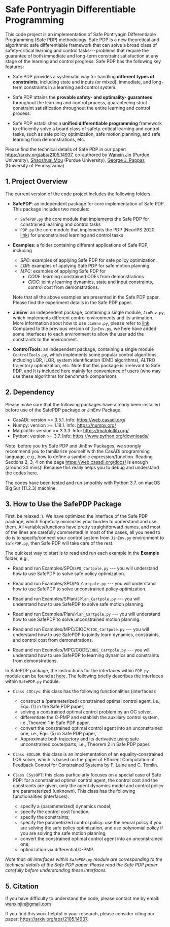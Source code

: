 # Safe Pontryagin Differentiable Programming

This code project is an implementation of Safe Pontryagin Differentiable Programming (Safe PDP) methodology. Safe PDP is
a new theoretical and algorithmic safe differentiable framework that can solve a broad class of safety-critical
learning and control tasks---problems that require the guarantee of both immediate and long-term constraint satisfaction
at any stage of the learning and control progress. Safe PDP has the following key features:

- Safe PDP provides a systematic way for handling __different types of constraints__, including state and inputs (or
  mixed), immediate, and long-term constraints in a  learning and control system.

- Safe PDP attains the __provable safety- and optimality- guarantees__ throughout the learning and control process,
  guaranteeing strict constraint satisification throughout the entire learning and control process.

- Safe PDP establishes a __unified differentiable programming__ framework to efficiently solve a board class of
  safety-critical learning and control tasks, such as safe policy optimization, safe motion planning, and safe learning
  from demonstrations, etc.

Please find the technical details of Safe PDP in our paper:
https://arxiv.org/abs/2105.14937,
co-authored by [Wanxin Jin](https://wanxinjin.github.io/) (Purdue University),
[Shaoshuai Mou](https://engineering.purdue.edu/AAE/people/ptProfile?resource_id=124981) (Purdue University),
[George J. Pappas](https://www.georgejpappas.org/) (University of Pennsylvania)

## 1. Project Overview

The current version of the code project includes the following folders.

- **SafePDP**:  an independent package for core implementation of Safe PDP. This package includes two modules:
    - `SafePDP.py` the core module that implements the Safe PDP for constrained learning and control tasks
    - `PDP.py` the core module that implements the PDP (NeurIPS
      2020, [link](https://proceedings.neurips.cc/paper/2020/file/5a7b238ba0f6502e5d6be14424b20ded-Paper.pdf))
      for unconstrained learning and control tasks


- **Examples**:  a folder containing different applications of Safe PDP, including
    - *SPO*:  examples of applying Safe PDP for safe policy optimization.
    - _LQR_: examples of applying Safe PDP for safe motion planning.
    - *MPC*: examples of applying Safe PDP for
        - *CODE*: learning constrained ODEs from demonstrations
        - *CIOC*: jointly learning dynamics, state and input constraints, control cost from demonstrations.

  Note that all the above examples are presented in the Safe PDP paper. Please find the experiment details in the Safe PDP paper.



- **JinEnv**: an independent package, containing a single module, `JinEnv.py`, which implements different control
  environments and its animation.  More information about how to use `JinEnv.py`, please refer to 
  [link](https://github.com/wanxinjin/Pontryagin-Differentiable-Programming/tree/master/JinEnv). 
  Compared to the previous version of `JinEnv.py`,  we here have added some interfaces to each environment to allow the user add the constraints to the environment.


- **ControlTools**: an independent package, containing a single module `ControlTools.py`, which implements some popular
  control algorithms, including LQR, iLQR, system identification (DMD algorithms), ALTRO trajectory optimization, etc.
  Note that this package is irrelevant to Safe PDP, and It is included here mainly for convenience of users
  (who may use these algorithms for benchmark comparison).

## 2. Dependency

Please make sure that the following packages have already been installed before use of the SafePDP package or JinEnv
Package.

* CasADi: version >= 3.5.1. Info: https://web.casadi.org/
* Numpy: version >= 1.18.1. Info: https://numpy.org/
* Matplotlib: version >= 3.3.3. Info: https://matplotlib.org/
* Python: version >= 3.7. Info: https://www.python.org/downloads/

Note: before you try Safe PDP and JinEnv Packages, we strongly recommend you to familiarize yourself with the CasADi
programming language, e.g., how to define a symbolic expression/function. Reading Sections 2, 3, 4 on the
page  https://web.casadi.org/docs/ is enough (around 30 mins)!
Because this really helps you to debug and understand the codes here.

The codes have been tested and run smoothly with Python 3.7. on macOS Big Sur (11.2.3) machine.

## 3. How to Use the SafePDP Package

First, be relaxed :). We have optimized the interface of the Safe PDP package, which hopefully minimizes your burden to
understand and use them. All variables/functions have pretty straightforward names, and most of the lines are carefully
commented! In most of the cases, all you need to do is to specify/connect your control system from `JinEnv.py` environment
to `SafePDP.py`, then Safe PDP will take care of the rest.

The quickest way to start is to read and run each example in the **Example** folder, e.g.,

* Read and run Examples/SPO/`SPO_Cartpole.py` --- you will understand how to use SafePDP to solve safe policy
  optimization.
* Read and run Examples/SPO/`PO_Cartpole.py` --- you will understand how to use SafePDP to solve unconstrained policy
  optimization.


* Read and run Examples/SPlan/`SPlan_Cartpole.py` --- you will understand how to use SafePDP to solve safe motion
  planning.
* Read and run Examples/Plan/`Plan_Cartpole.py` --- you will understand how to use SafePDP to solve unconstrained motion
  planning.


* Read and run Examples/MPC/CIOC/`CIOC_Cartpole.py` --- you will understand how to use SafePDP to jointly learn
  dynamics, constraints, and control cost from demonstrations.
* Read and run Examples/MPC/CODE/`CODE_Cartpole.py` --- you will understand how to use SafePDP to learning dynamics and
  constraints from demonstrations.

In SafePDP package, the instructions for the interfaces within `PDP.py` module can be found
at [here](https://github.com/wanxinjin/Pontryagin-Differentiable-Programming). The following briefly describes the
interfaces within `SafePDP.py` module.

* `Class COCsys`: this class has the following functionalities (interfaces):
    * construct a (parameterized) constrained optimal control agent, i.e., Equ. (1) in the Safe PDP paper,
    * solving a constrained optimal control problem by an OC solver,
    * differentiate the C-PMP and establish the auxiliary control system, i.e.,Theorem 1 in Safe PDP paper,
    * convert the constrained optimal control agent into an unconstrained one, i.e., Equ. (5) in Safe PDP paper,
    * Approximate both trajectory and its derivative using safe unconstrained couterparts, i.e., Theorem 2 in Safe PDP paper.


* `Class EQCLQR`: this class is an implementation of an equality-constrained LQR solver, which is based on the paper of Efficient Computation of Feedback
  Control for Constrained Systems by F. Laine and C. Tomlin.


* `Class CSysOPT`: this class particularly focuses on a special case of Safe PDP: for a constrained optimal control agent,
  the control cost and the constraints are given, only the agent dynamics model and control policy are parameterized (unknown).
  This class has the following functionalities (interfaces):
    * specify a (parameterized) dynamics model;
    * specify the control cost function;
    * specify the constraints;
    * specify the parametrized control policy: use the neural policy if you are solving the safe policy optimization, 
      and use polynomial policy if you are solving the safe motion planning;
    * convert the constrained optimal control agent into an unconstrained one;
    * optimization via differential C-PMP.
  

_Note that: all interfaces within `SafePDP.py` module are corresponding to the technical details of the Safe PDP paper. Please read the Safe PDP paper 
carefully before understanding these interfaces._


## 5. Citation

If you have difficulty to understand the code, please contact me by email: wanxinjin@gmail.com

If you find this work helpful in your research, please consider citing our paper: https://arxiv.org/abs/2105.14937.



